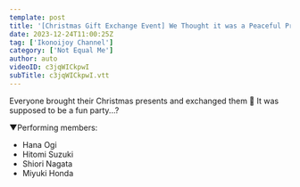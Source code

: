 ```yaml
---
template: post
title: '[Christmas Gift Exchange Event] We Thought it was a Peaceful Project...🎅🎁'
date: 2023-12-24T11:00:25Z
tag: ['Ikonoijoy Channel']
category: ['Not Equal Me']
author: auto 
videoID: c3jqWICkpwI
subTitle: c3jqWICkpwI.vtt
---
```

Everyone brought their Christmas presents and exchanged them 🎁
It was supposed to be a fun party...?

▼Performing members:

- Hana Ogi
- Hitomi Suzuki
- Shiori Nagata
- Miyuki Honda

